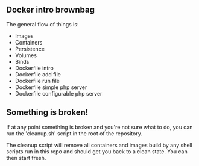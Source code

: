 ## Docker intro brownbag
The general flow of things is:
* Images
* Containers
* Persistence
* Volumes
* Binds
* Dockerfile intro
* Dockerfile add file
* Dockerfile run file
* Dockerfile simple php server
* Dockerfile configurable php server

## Something is broken!
If at any point something is broken and you're not sure what to do, you can run the 'cleanup.sh' script in the root of the repository.

The cleanup script will remove all containers and images build by any shell scripts run in this repo and should get you back to a clean state. You can then start fresh.
